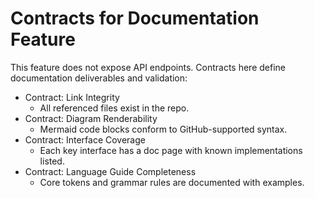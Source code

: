 # Contracts for Documentation Feature

This feature does not expose API endpoints. Contracts here define documentation deliverables and validation:

- Contract: Link Integrity
  - All referenced files exist in the repo.
- Contract: Diagram Renderability
  - Mermaid code blocks conform to GitHub-supported syntax.
- Contract: Interface Coverage
  - Each key interface has a doc page with known implementations listed.
- Contract: Language Guide Completeness
  - Core tokens and grammar rules are documented with examples.
